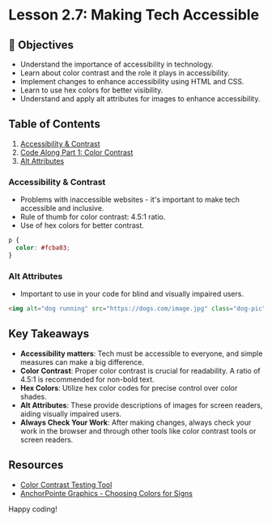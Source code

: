# Lesson 2.7: Making Tech Accessible

## 🎯 Objectives

- Understand the importance of accessibility in technology.
- Learn about color contrast and the role it plays in accessibility.
- Implement changes to enhance accessibility using HTML and CSS.
- Learn to use hex colors for better visibility.
- Understand and apply alt attributes for images to enhance accessibility.

## Table of Contents
1. [Accessibility & Contrast](#accessibility-contrast)
3. [Code Along Part 1: Color Contrast](#code-along-part-1)
4. [Alt Attributes](#alt-attributes)

### Accessibility & Contrast
- Problems with inaccessible websites - it's important to make tech accessible and inclusive.
- Rule of thumb for color contrast: 4.5:1 ratio.
- Use of hex colors for better contrast.

```css
p {
  color: #fcba03;
}
```

### Alt Attributes
- Important to use in your code for blind and visually impaired users.

```html
<img alt="dog running" src="https://dogs.com/image.jpg" class="dog-pic">
```

## Key Takeaways

- **Accessibility matters**: Tech must be accessible to everyone, and simple measures can make a big difference.
- **Color Contrast**: Proper color contrast is crucial for readability. A ratio of 4.5:1 is recommended for non-bold text.
- **Hex Colors**: Utilize hex color codes for precise control over color shades.
- **Alt Attributes**: These provide descriptions of images for screen readers, aiding visually impaired users.
- **Always Check Your Work**: After making changes, always check your work in the browser and through other tools like color contrast tools or screen readers.

## Resources

- [Color Contrast Testing Tool](http://mcblogs.montgomerycollege.edu/accessibility/color-contrast-testing/)
- [AnchorPointe Graphics - Choosing Colors for Signs](https://www.anchorpointegraphics.com)

Happy coding!
